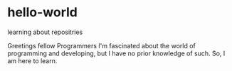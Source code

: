 # hello-world
learning about repositries

Greetings fellow Programmers
I'm fascinated about the world of programming and developing, but I have no prior knowledge of such.
So, I am here to learn.
